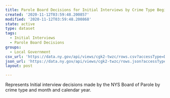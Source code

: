 ```yaml
---
title: Parole Board Decisions for Initial Interviews by Crime Type Beginning 2008
created: '2020-11-12T03:59:48.200857'
modified: '2020-11-12T03:59:48.200868'
state: active
type: dataset
tags:
  - Initial Interviews
  - Parole Board Decisions
groups:
  - Local Government
csv_url: 'https://data.ny.gov/api/views/cgk2-twzc/rows.csv?accessType=DOWNLOAD'
json_url: 'https://data.ny.gov/api/views/cgk2-twzc/rows.json?accessType=DOWNLOAD'
layout: post

---
```

Represents Initial interview decisions made by the NYS Board of Parole by crime type and month and calendar year.
